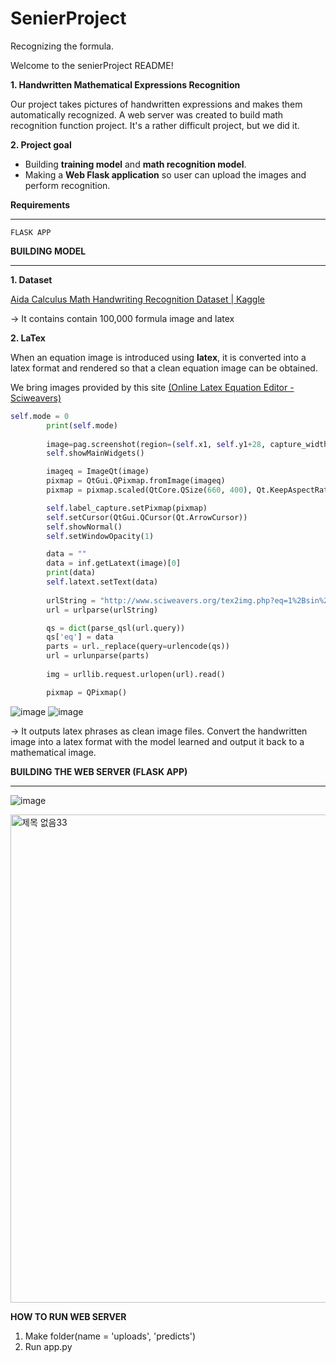 # SenierProject
Recognizing the formula.

Welcome to the senierProject README!

**1. Handwritten Mathematical Expressions Recognition**
     
Our project takes pictures of handwritten expressions and makes them automatically recognized. 
A web server was created to build math recognition function project.
It's a rather difficult project, but we did it.

**2. Project goal**

* Building **training model** and **math recognition model**.
* Making a **Web Flask application** so user can upload the images and perform recognition.

**Requirements**
*******
```
FLASK APP
```

**BUILDING MODEL**
*******

**1. Dataset**

[Aida Calculus Math Handwriting Recognition Dataset | Kaggle](https://www.kaggle.com/aidapearson/ocr-data)

-> It contains contain 100,000 formula image and latex 

**2. LaTex**

When an equation image is introduced using **latex**, it is converted into a latex format and rendered so that a clean equation image can be obtained.

We bring images provided by this site [(Online Latex Equation Editor - Sciweavers)](http://www.sciweavers.org/free-online-latex-equation-editor)

```python
self.mode = 0 
        print(self.mode)
    
        image=pag.screenshot(region=(self.x1, self.y1+28, capture_width, capture_height))       
        self.showMainWidgets()

        imageq = ImageQt(image)
        pixmap = QtGui.QPixmap.fromImage(imageq)
        pixmap = pixmap.scaled(QtCore.QSize(660, 400), Qt.KeepAspectRatio, Qt.SmoothTransformation)

        self.label_capture.setPixmap(pixmap)
        self.setCursor(QtGui.QCursor(Qt.ArrowCursor))      
        self.showNormal()
        self.setWindowOpacity(1)

        data = ""
        data = inf.getLatext(image)[0]
        print(data)  
        self.latext.setText(data)
        
        urlString = "http://www.sciweavers.org/tex2img.php?eq=1%2Bsin%28mc%5E2%29&bc=White&fc=Black&im=jpg&fs=12&ff=arev&edit=0"
        url = urlparse(urlString)

        qs = dict(parse_qsl(url.query))
        qs['eq'] = data
        parts = url._replace(query=urlencode(qs))
        url = urlunparse(parts)
        
        img = urllib.request.urlopen(url).read()

        pixmap = QPixmap()
```
![image](https://user-images.githubusercontent.com/76080523/145786766-a9b52a9a-58b3-42ed-8089-94c94f453302.png)
![image](https://user-images.githubusercontent.com/76080523/145786802-f1ae5108-8889-4c83-b136-ede1a68fc8cc.png)


-> It outputs latex phrases as clean image files.
Convert the handwritten image into a latex format with the model learned and output it back to a mathematical image.


**BUILDING THE WEB SERVER (FLASK APP)**
***
![image](https://user-images.githubusercontent.com/76080523/145774275-e2bbd6d7-3447-41e3-8783-ceb626fe6346.png)

<img width="781" alt="제목 없음33" src="https://user-images.githubusercontent.com/76080523/145952322-ad1fc1ea-66eb-49fb-a984-a3b6e4b87b2e.png">

**HOW TO RUN WEB SERVER**

1. Make folder(name = 'uploads', 'predicts')
2. Run app.py
